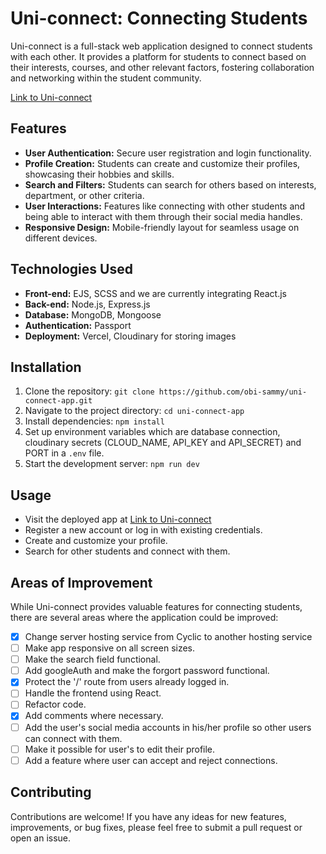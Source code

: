 # Uni-connect: Connecting Students

Uni-connect is a full-stack web application designed to connect students with each other. It provides a platform for students to connect based on their interests, courses, and other relevant factors, fostering collaboration and networking within the student community.

[Link to Uni-connect](https://uni-connect-app.vercel.app/)


## Features

- **User Authentication:** Secure user registration and login functionality.
- **Profile Creation:** Students can create and customize their profiles, showcasing their hobbies and skills.
- **Search and Filters:** Students can search for others based on interests, department, or other criteria.
- **User Interactions:** Features like connecting with other students and being able to interact with them through their social media handles.
- **Responsive Design:** Mobile-friendly layout for seamless usage on different devices.

## Technologies Used

- **Front-end:** EJS, SCSS and we are currently integrating React.js
- **Back-end:** Node.js, Express.js
- **Database:** MongoDB, Mongoose
- **Authentication:** Passport
- **Deployment:** Vercel, Cloudinary for storing images

## Installation

1. Clone the repository: `git clone https://github.com/obi-sammy/uni-connect-app.git`
2. Navigate to the project directory: `cd uni-connect-app`
3. Install dependencies: `npm install`
4. Set up environment variables which are database connection, cloudinary secrets (CLOUD_NAME, API_KEY and API_SECRET) and PORT in a `.env` file.
5. Start the development server: `npm run dev`

## Usage

- Visit the deployed app at [Link to Uni-connect](https://uni-connect-app.vercel.app/)
- Register a new account or log in with existing credentials.
- Create and customize your profile.
- Search for other students and connect with them.

## Areas of Improvement

While Uni-connect provides valuable features for connecting students, there are several areas where the application could be improved:

- [x] Change server hosting service from Cyclic to another hosting service
- [ ] Make app responsive on all screen sizes.
- [ ] Make the search field functional.
- [ ] Add googleAuth and make the forgort password functional.
- [x] Protect the '/' route from users already logged in.
- [ ] Handle the frontend using React.
- [ ] Refactor code.
- [x] Add comments where necessary.
- [ ] Add the user's social media accounts in his/her profile so other users can connect with them.
- [ ] Make it possible for user's to edit their profile.
- [ ] Add a feature where user can accept and reject connections.
## Contributing

Contributions are welcome! If you have any ideas for new features, improvements, or bug fixes, please feel free to submit a pull request or open an issue.
